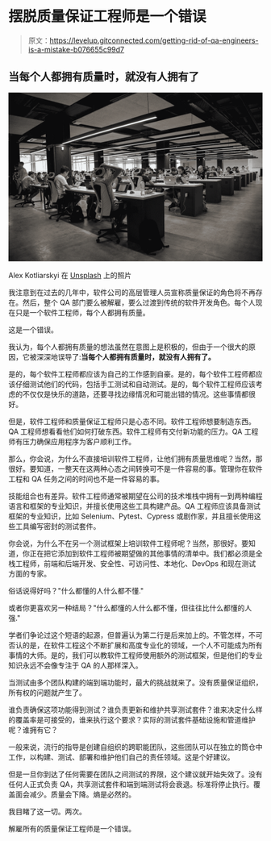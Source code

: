 # 摆脱质量保证工程师是一个错误

> 原文：<https://levelup.gitconnected.com/getting-rid-of-qa-engineers-is-a-mistake-b076655c99d7>

## 当每个人都拥有质量时，就没有人拥有了

![](img/fb524eb632217187cea08119bbff8221.png)

Alex Kotliarskyi 在 [Unsplash](https://unsplash.com?utm_source=medium&utm_medium=referral) 上的照片

我注意到在过去的几年中，软件公司的高层管理人员宣称质量保证的角色将不再存在。然后，整个 QA 部门要么被解雇，要么过渡到传统的软件开发角色。每个人现在只是一个软件工程师，每个人都拥有质量。

这是一个错误。

我认为，每个人都拥有质量的想法虽然在意图上是积极的，但由于一个很大的原因，它被深深地误导了:**当每个人都拥有质量时，就没有人拥有了。**

是的，每个软件工程师都应该为自己的工作感到自豪。是的，每个软件工程师都应该仔细测试他们的代码，包括手工测试和自动测试。是的，每个软件工程师应该考虑的不仅仅是快乐的道路，还要寻找边缘情况和可能出错的情况。这些事情都很好。

但是，软件工程师和质量保证工程师只是心态不同。软件工程师想要制造东西。QA 工程师想看看他们如何打破东西。软件工程师有交付新功能的压力。QA 工程师有压力确保应用程序为客户顺利工作。

那么，你会说，为什么不直接培训软件工程师，让他们拥有质量思维呢？当然，那很好。要知道，一整天在这两种心态之间转换可不是一件容易的事。管理你在软件工程和 QA 任务之间的时间也不是一件容易的事。

技能组合也有差异。软件工程师通常被期望在公司的技术堆栈中拥有一到两种编程语言和框架的专业知识，并擅长使用这些工具构建产品。QA 工程师应该具备测试框架的专业知识，比如 Selenium、Pytest、Cypress 或剧作家，并且擅长使用这些工具编写密封的测试套件。

你会说，为什么不在另一个测试框架上培训软件工程师呢？当然，那很好。要知道，你正在把它添加到软件工程师被期望做的其他事情的清单中。我们都必须是全栈工程师，前端和后端开发、安全性、可访问性、本地化、DevOps 和现在测试方面的专家。

俗话说得好吗？"什么都懂的人什么都不懂."

或者你更喜欢另一种结局？"什么都懂的人什么都不懂，但往往比什么都懂的人强."

学者们争论过这个短语的起源，但普遍认为第二行是后来加上的。不管怎样，不可否认的是，在软件工程这个不断扩展和高度专业化的领域，一个人不可能成为所有事情的大师。是的，我们可以教软件工程师使用额外的测试框架，但是他们的专业知识永远不会像专注于 QA 的人那样深入。

当测试由多个团队构建的端到端功能时，最大的挑战就来了。没有质量保证组织，所有权的问题就产生了。

谁负责确保这项功能得到测试？谁负责更新和维护共享测试套件？谁来决定什么样的覆盖率是可接受的，谁来执行这个要求？实际的测试套件基础设施和管道维护呢？谁拥有它？

一般来说，流行的指导是创建自组织的跨职能团队，这些团队可以在独立的筒仓中工作，以构建、测试、部署和维护他们自己的责任领域。这是个好建议。

但是一旦你到达了任何需要在团队之间测试的界限，这个建议就开始失效了。没有任何人正式负责 QA，共享测试套件和端到端测试将会衰退。标准将停止执行。覆盖面会减少。质量会下降。熵是必然的。

我目睹了这一切。两次。

解雇所有的质量保证工程师是一个错误。